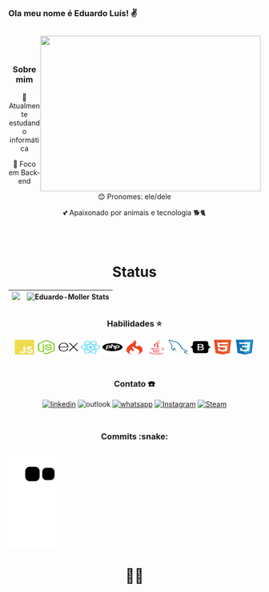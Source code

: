 ### Ola meu nome é Eduardo Luís! ✌️
##

<div>
    <div align="right">
        <img align="right" height="310" width="440" src='https://cdn.discordapp.com/attachments/727957995815829584/1052439526078943243/download.png'>
    </div>
</div>

<br>
<br>
    <div align="center">
        <h3>Sobre mim</h3>
        <p >📖 Atualmente estudando informática</p>
        <p >📍 Foco em Back-end</p>
        <p >😊 Pronomes: ele/dele</p>
        <p>💕 Apaixonado por animais e tecnologia 🐕🐈</p>
    </div>
<br>
<br>


<div align="center">
    <h1>Status</h1>
</div>

|![](https://github-readme-stats.vercel.app/api?username=Eduardo-Moller&show_icons=true&hide_border=true&theme=dracula&include_all_commits=true&count_private=true)|![Eduardo-Moller Stats](https://github-readme-stats.vercel.app/api?username=Eduardo-Moller&theme=dracula&show_icons=true&hide_border=true&count_private=true)
|---|---|
##

<div align="center">
  <h3>Habilidades ⭐ </h3>
    <img align="center" height="30" width="40" src="https://raw.githubusercontent.com/devicons/devicon/master/icons/javascript/javascript-plain.svg">
    <img align="center" height="30" width="40" src="https://raw.githubusercontent.com/devicons/devicon/master/icons/nodejs/nodejs-plain.svg">
    <img align="center" height="30" width="40" src="https://raw.githubusercontent.com/devicons/devicon/master/icons/express/express-original.svg">
    <img align="center" height="30" width="40" src="https://raw.githubusercontent.com/devicons/devicon/master/icons/react/react-original.svg">
    <img align="center" height="30" width="40" src="https://raw.githubusercontent.com/devicons/devicon/master/icons/php/php-plain.svg">
    <img align="center" height="30" width="40" src="https://raw.githubusercontent.com/devicons/devicon/master/icons/codeigniter/codeigniter-plain.svg">
    <img align="center" height="30" width="40" src="https://raw.githubusercontent.com/devicons/devicon/master/icons/java/java-plain.svg">
    <img align="center" height="30" width="40" src="https://raw.githubusercontent.com/devicons/devicon/master/icons/mysql/mysql-plain.svg">
    <img align="center" height="30" width="40" src="https://raw.githubusercontent.com/devicons/devicon/master/icons/bootstrap/bootstrap-plain.svg">
    <img align="center" height="30" width="40" src="https://raw.githubusercontent.com/devicons/devicon/master/icons/html5/html5-original.svg">
    <img align="center" height="30" width="40" src="https://raw.githubusercontent.com/devicons/devicon/master/icons/css3/css3-original.svg">
    <br>
</div>

<br>

##

<div align="center">
  <h3>Contato ☎️ </h3>
  <a href="https://www.linkedin.com/in/eduardo-luis-hendges-moller-0a073b25a/?original_referer="><img src="https://img.shields.io/badge/LinkedIn-292d3e?style=for-the-badge&logo=linkedin&logoColor=white" alt="linkedin"/></a>
  <img src="https://img.shields.io/badge/Microsoft_Outlook-292d3e?style=for-the-badge&logo=microsoft-outlook&logoColor=white" alt="outlook"/>
  <a href="https://api.whatsapp.com/send?1=pt_BR&phone=5551996449580"><img src="https://img.shields.io/badge/WhatsApp-292d3e?style=for-the-badge&logo=whatsapp&logoColor=white" alt="whatsapp"/></a>
  <a href="https://www.instagram.com/eduardo.moller/"><img src="https://img.shields.io/badge/Instagram-292d3e?style=for-the-badge&logo=instagram&logoColor=white" alt="Instagram"/></a>
  <a href="https://steamcommunity.com/id/Eduuzin/"><img src="https://img.shields.io/badge/Steam-292d3e?style=for-the-badge&logo=steam&logoColor=white" alt="Steam"/></a>
  <br>
</div>
<br>

##

<h3 align="center">Commits :snake:</h3>

![Snake animation](https://github.com/Eduardo-Moller/Eduardo-Moller/blob/output/github-contribution-grid-snake.svg)


<h1 align="center">🗿🍷</h1>

